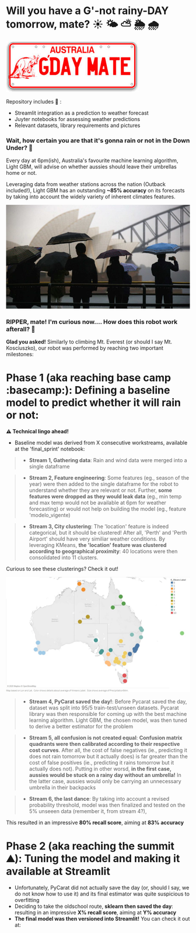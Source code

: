 # Will you have a G'-not rainy-DAY tomorrow, mate? :sunny: :sun_behind_small_cloud: :partly_sunny: :sun_behind_rain_cloud: :cloud_with_rain:

<img src="imgs/gooday.jpg">

Repository includes :file_folder: : 
* Streamlit integration as a prediction to weather forecast
* Juyter notebooks for assessing weather predictions
* Relevant datasets, library requirements and pictures 

### Wait, how certain you are that it's gonna rain or not in the Down Under? :kangaroo:

Every day at 6pm(ish), Australia's favourite machine learning algorithm, Light GBM, will advise on whether aussies should leave their umbrellas home or not.

Leveraging data from weather stations across the nation (Outback included!), Light GBM has an outstanding **~85% accuracy** on its forecasts by taking into account the widely variety of inherent climates features.

<img src="imgs/sydney_rain.jpg">

### RIPPER, mate! I'm curious now.... How does this robot work afterall? :robot:

**Glad you asked!** 
Similarly to climbing Mt. Everest (or should I say Mt. Kosciuszko), our robot was performed by reaching two important milestones:

# Phase 1 (aka reaching base camp :basecamp:): Defining a baseline model to predict whether it will rain or not:

**:warning: Technical lingo ahead!**
* Baseline model was derived from X consecutive workstreams, available at the 'final_sprint' notebook:
>* **Stream 1, Gathering data**: Rain and wind data were merged into a single dataframe 

>* **Stream 2, Feature engineering**: Some features (eg., season of the year) were then added to the single dataframe for the robot to understand whether they are relevant or not. Further, **some features were dropped as they would leak data** (eg., min temp and max temp would not be available at 6pm for weather forecasting) or would not help on building the model (eg., feature 'modelo_vigente)

>* **Stream 3, City clustering**: The 'location' feature is indeed categorical, but it should be clustered! After all, 'Perth' and 'Perth Airport' should have very similiar weather conditions. By leveraging KMeans, **the 'location' feature was clustered according to geographical proximity**: 40 locations were then consolidated into 11 clusters.

Curious to see these clusterings? Check it out!

<img src="imgs/aus_tableau.JPG">

>* **Stream 4, PyCarat saved the day!**: Before Pycarat saved the day, dataset was split into 95/5 train-test/unseen datasets. Pycarat library was then responsible for coming up with the best machine learning algorithm. Light GBM, the chosen model, was then tuned to derive a better estimator for the problem

>* **Stream 5, all confusion is not created equal**: **Confusion matrix quadrants were then calibrated according to their respective cost curves**. After all, the cost of false negatives (ie., predicting it does not rain tomorrow but it actually does) is far greater than the cost of false positives (ie., predicting it rains tomorrow but it actually does not). Putting in other worsd, **in the first case, aussies would be stuck on a rainy day without an umbrella!** In the latter case, aussies would only be carrying an unnecessary umbrella in their backpacks 

>* **Stream 6, the last dance**: By taking into account a revised probability threshold, model was then finalized and tested on the 5% unseeen data (remember it, from stream 4?), 

This resulted in an impressive **80% recall score**, aiming at **83% accuracy**

# Phase 2 (aka reaching the summit :mountain:): Tuning the model and making it available at Streamlit

* Unfortunately, PyCarat did not actually save the day (or, should I say, we do not know how to use it) and its final estimator was quite suspicious to overfitting
* Deciding to take the oldschool route, **sklearn then saved the day**: resulting in an impressive **X% recall score**, aiming at **Y% accuracy**
* **The final model was then versioned into Streamlit!** You can check it out at:



